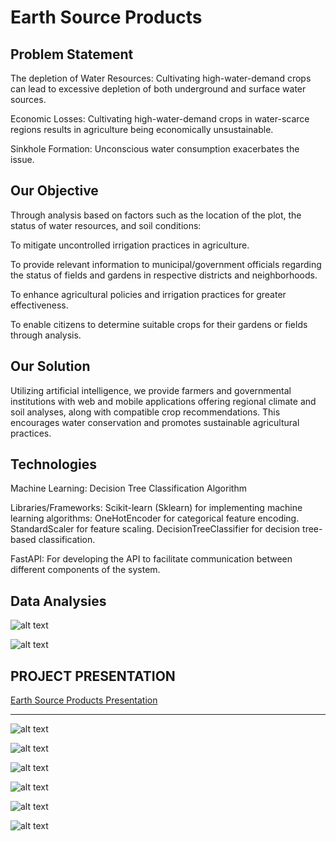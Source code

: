 # Earth Source Products

## Problem Statement

The depletion of Water Resources: Cultivating high-water-demand crops can lead to excessive depletion of both underground and surface water sources.

Economic Losses: Cultivating high-water-demand crops in water-scarce regions results in agriculture being economically unsustainable.

Sinkhole Formation: Unconscious water consumption exacerbates the issue.

## Our Objective

Through analysis based on factors such as the location of the plot, the status of water resources, and soil conditions:

To mitigate uncontrolled irrigation practices in agriculture.

To provide relevant information to municipal/government officials regarding the status of fields and gardens in respective districts and neighborhoods.

To enhance agricultural policies and irrigation practices for greater effectiveness.

To enable citizens to determine suitable crops for their gardens or fields through analysis.

## Our Solution

Utilizing artificial intelligence, we provide farmers and governmental institutions with web and mobile applications offering regional climate and soil analyses, along with compatible crop recommendations. This encourages water conservation and promotes sustainable agricultural practices.

## Technologies

Machine Learning:
Decision Tree Classification Algorithm

Libraries/Frameworks:
Scikit-learn (Sklearn) for implementing machine learning algorithms:
OneHotEncoder for categorical feature encoding.
StandardScaler for feature scaling.
DecisionTreeClassifier for decision tree-based classification.

FastAPI:
For developing the API to facilitate communication between different components of the system.

## Data Analysies

![alt text](./screenshots/7.png)

![alt text](./screenshots/8.png)

## PROJECT PRESENTATION

[Earth Source Products Presentation](https://docs.google.com/presentation/d/1kQJMlb9VuDiwWbQ2MNZyqfTQXIMKGuht/edit#slide=id.p1)

<hr>

![alt text](./screenshots/1.png)
<br>

![alt text](./screenshots/2.png)
<br>

![alt text](./screenshots/3.png)
<br>

![alt text](./screenshots/4.png)
<br>

![alt text](./screenshots/5.png)
<br>

![alt text](./screenshots/6.png)
<br>
